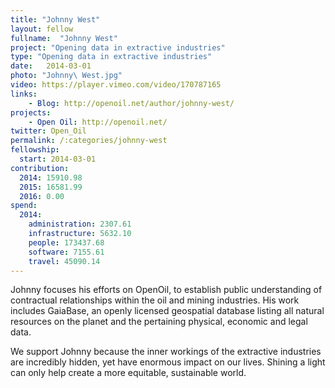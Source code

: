 ```yaml
---
title: "Johnny West"
layout: fellow
fullname:  "Johnny West"
project: "Opening data in extractive industries"
type: "Opening data in extractive industries"
date:   2014-03-01
photo: "Johnny\ West.jpg"
video: https://player.vimeo.com/video/170787165
links:
    - Blog: http://openoil.net/author/johnny-west/
projects:
    - Open Oil: http://openoil.net/
twitter: Open_Oil
permalink: /:categories/johnny-west
fellowship:
  start: 2014-03-01
contribution:
  2014: 15910.98
  2015: 16581.99
  2016: 0.00
spend:
  2014:
    administration: 2307.61
    infrastructure: 5632.10
    people: 173437.68
    software: 7155.61
    travel: 45090.14
---
```


Johnny focuses his efforts on OpenOil, to establish public understanding of contractual relationships within the oil and mining industries. His work includes GaiaBase, an openly licensed geospatial database listing all natural resources on the planet and the pertaining physical, economic and legal data.

We support Johnny because the inner workings of the extractive industries are incredibly hidden, yet have enormous impact on our lives. Shining a light can only help create a more equitable, sustainable world.
